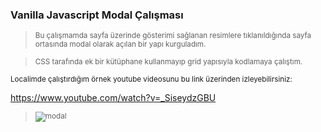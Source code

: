 ### Vanilla Javascript Modal Çalışması

> <sub> Bu çalışmamda sayfa üzerinde gösterimi sağlanan resimlere tıklanıldığında sayfa ortasında modal olarak açılan bir yapı kurguladım. </sub> 

> <sub> CSS tarafında ek bir kütüphane kullanmayıp grid yapısıyla kodlamaya çalıştım. </sub> 

<sub> Localimde çalıştırdığım örnek youtube videosunu bu link üzerinden izleyebilirsiniz: </sub> 

https://www.youtube.com/watch?v=_SiseydzGBU

> <sub> ![modal](https://user-images.githubusercontent.com/103066696/218688176-8459253a-2366-4a2a-9af8-ed4e57bc3aea.jpg) </sub> 
